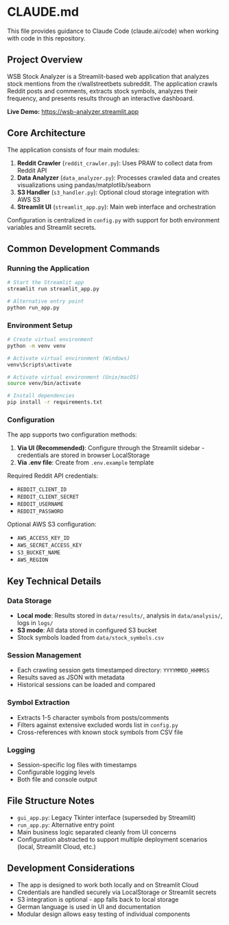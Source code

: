 # CLAUDE.md

This file provides guidance to Claude Code (claude.ai/code) when working with code in this repository.

## Project Overview

WSB Stock Analyzer is a Streamlit-based web application that analyzes stock mentions from the r/wallstreetbets subreddit. The application crawls Reddit posts and comments, extracts stock symbols, analyzes their frequency, and presents results through an interactive dashboard.

**Live Demo:** https://wsb-analyzer.streamlit.app

## Core Architecture

The application consists of four main modules:

1. **Reddit Crawler** (`reddit_crawler.py`): Uses PRAW to collect data from Reddit API
2. **Data Analyzer** (`data_analyzer.py`): Processes crawled data and creates visualizations using pandas/matplotlib/seaborn
3. **S3 Handler** (`s3_handler.py`): Optional cloud storage integration with AWS S3
4. **Streamlit UI** (`streamlit_app.py`): Main web interface and orchestration

Configuration is centralized in `config.py` with support for both environment variables and Streamlit secrets.

## Common Development Commands

### Running the Application
```bash
# Start the Streamlit app
streamlit run streamlit_app.py

# Alternative entry point
python run_app.py
```

### Environment Setup
```bash
# Create virtual environment
python -m venv venv

# Activate virtual environment (Windows)
venv\Scripts\activate

# Activate virtual environment (Unix/macOS)  
source venv/bin/activate

# Install dependencies
pip install -r requirements.txt
```

### Configuration

The app supports two configuration methods:
1. **Via UI (Recommended)**: Configure through the Streamlit sidebar - credentials are stored in browser LocalStorage
2. **Via .env file**: Create from `.env.example` template

Required Reddit API credentials:
- `REDDIT_CLIENT_ID`
- `REDDIT_CLIENT_SECRET` 
- `REDDIT_USERNAME`
- `REDDIT_PASSWORD`

Optional AWS S3 configuration:
- `AWS_ACCESS_KEY_ID`
- `AWS_SECRET_ACCESS_KEY`
- `S3_BUCKET_NAME`
- `AWS_REGION`

## Key Technical Details

### Data Storage
- **Local mode**: Results stored in `data/results/`, analysis in `data/analysis/`, logs in `logs/`
- **S3 mode**: All data stored in configured S3 bucket
- Stock symbols loaded from `data/stock_symbols.csv`

### Session Management
- Each crawling session gets timestamped directory: `YYYYMMDD_HHMMSS`
- Results saved as JSON with metadata
- Historical sessions can be loaded and compared

### Symbol Extraction
- Extracts 1-5 character symbols from posts/comments
- Filters against extensive excluded words list in `config.py`
- Cross-references with known stock symbols from CSV file

### Logging
- Session-specific log files with timestamps
- Configurable logging levels
- Both file and console output

## File Structure Notes

- `gui_app.py`: Legacy Tkinter interface (superseded by Streamlit)
- `run_app.py`: Alternative entry point
- Main business logic separated cleanly from UI concerns
- Configuration abstracted to support multiple deployment scenarios (local, Streamlit Cloud, etc.)

## Development Considerations

- The app is designed to work both locally and on Streamlit Cloud
- Credentials are handled securely via LocalStorage or Streamlit secrets
- S3 integration is optional - app falls back to local storage
- German language is used in UI and documentation
- Modular design allows easy testing of individual components